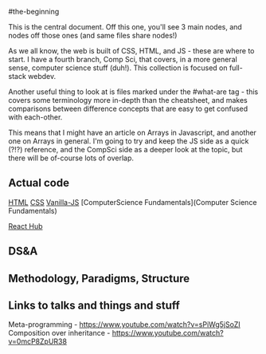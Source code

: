 #the-beginning

This is the central document. Off this one, you'll see 3 main nodes, and nodes off those ones (and same files share nodes!)

As we all know, the web is built of CSS, HTML, and JS - these are where to start. I have a fourth branch, Comp Sci, that covers, in a more general sense, computer science stuff (duh!). 
This collection is focused on full-stack webdev. 

Another useful thing to look at is files marked under the #what-are tag - this covers some terminology more in-depth than the cheatsheet, and makes comparisons between difference concepts that are easy to get confused with each-other. 

This means that I might have an article on Arrays in Javascript, and another one on Arrays in general. I'm going to try and keep the JS side as a quick (?!?) reference, and the CompSci side as a deeper look at the topic, but there will be of-course lots of overlap. 

## Actual code

[HTML](HTML)
[CSS](CSS)
[Vanilla-JS](Vanilla-JS)
[ComputerScience Fundamentals](Computer Science Fundamentals)

[React Hub](React-Hub)



## DS&A




## Methodology, Paradigms, Structure






## Links to talks and things and stuff
 Meta-programming - https://www.youtube.com/watch?v=sPiWg5jSoZI
 Composition over inheritance - https://www.youtube.com/watch?v=0mcP8ZpUR38
